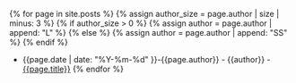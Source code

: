 {% for page in site.posts %}
{% assign author_size = page.author | size | minus: 3 %}
{% if author_size > 0 %}
{% assign author =  page.author | append: "L" %}
{% else %}
{% assign author =  page.author | append: "SS" %}
{% endif %}
 - {{page.date | date: "%Y-%m-%d" }}-{{page.author}} - {{author}} -[{{page.title}}]({{site.url}}{{page.url}})
{% endfor %}